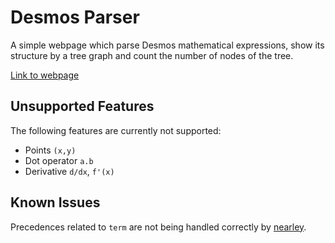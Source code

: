# Desmos Parser

A simple webpage which parse Desmos mathematical expressions, show its structure by a tree graph and count the number of nodes of the tree.

[Link to webpage](https://graphemecluster.github.io/desmos-parser/)

## Unsupported Features

The following features are currently not supported:

- Points `(x,y)`
- Dot operator `a.b`
- Derivative `d/dx`, `f'(x)`

## Known Issues

Precedences related to `term` are not being handled correctly by [nearley](https://github.com/kach/nearley).
